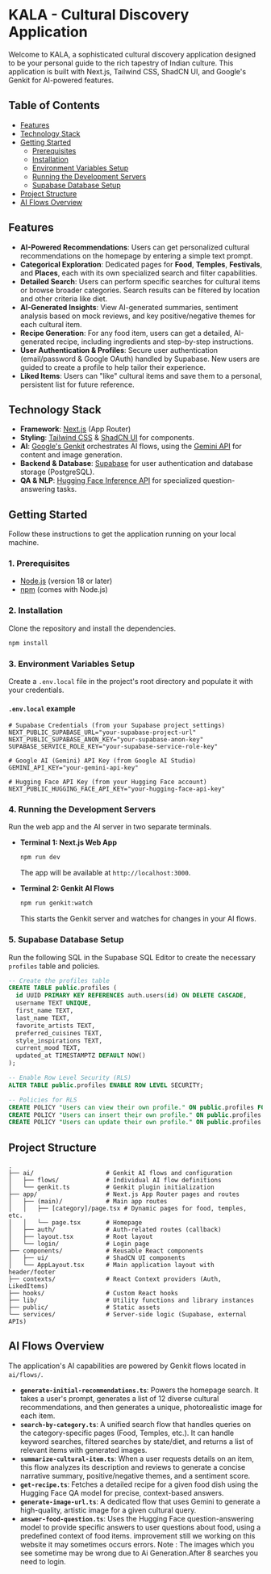 # KALA - Cultural Discovery Application

Welcome to KALA, a sophisticated cultural discovery application designed to be your personal guide to the rich tapestry of Indian culture. This application is built with Next.js, Tailwind CSS, ShadCN UI, and Google's Genkit for AI-powered features.

## Table of Contents
- [Features](#features)
- [Technology Stack](#technology-stack)
- [Getting Started](#getting-started)
  - [Prerequisites](#1-prerequisites)
  - [Installation](#2-installation)
  - [Environment Variables Setup](#3-environment-variables-setup)
  - [Running the Development Servers](#4-running-the-development-servers)
  - [Supabase Database Setup](#5-supabase-database-setup)
- [Project Structure](#project-structure)
- [AI Flows Overview](#ai-flows-overview)

## Features

- **AI-Powered Recommendations**: Users can get personalized cultural recommendations on the homepage by entering a simple text prompt.
- **Categorical Exploration**: Dedicated pages for **Food**, **Temples**, **Festivals**, and **Places**, each with its own specialized search and filter capabilities.
- **Detailed Search**: Users can perform specific searches for cultural items or browse broader categories. Search results can be filtered by location and other criteria like diet.
- **AI-Generated Insights**: View AI-generated summaries, sentiment analysis based on mock reviews, and key positive/negative themes for each cultural item.
- **Recipe Generation**: For any food item, users can get a detailed, AI-generated recipe, including ingredients and step-by-step instructions.
- **User Authentication & Profiles**: Secure user authentication (email/password & Google OAuth) handled by Supabase. New users are guided to create a profile to help tailor their experience.
- **Liked Items**: Users can "like" cultural items and save them to a personal, persistent list for future reference.

## Technology Stack

- **Framework**: [Next.js](https://nextjs.org/) (App Router)
- **Styling**: [Tailwind CSS](https://tailwindcss.com/) & [ShadCN UI](https://ui.shadcn.com/) for components.
- **AI**: [Google's Genkit](https://firebase.google.com/docs/genkit) orchestrates AI flows, using the [Gemini API](https://deepmind.google/technologies/gemini/) for content and image generation.
- **Backend & Database**: [Supabase](https://supabase.io/) for user authentication and database storage (PostgreSQL).
- **QA & NLP**: [Hugging Face Inference API](https://huggingface.co/docs/api-inference/index) for specialized question-answering tasks.

## Getting Started

Follow these instructions to get the application running on your local machine.

### 1. Prerequisites

- [Node.js](https://nodejs.org/) (version 18 or later)
- [npm](https://www.npmjs.com/) (comes with Node.js)

### 2. Installation

Clone the repository and install the dependencies.

```bash
npm install
```

### 3. Environment Variables Setup

Create a `.env.local` file in the project's root directory and populate it with your credentials.

#### `.env.local` example

```
# Supabase Credentials (from your Supabase project settings)
NEXT_PUBLIC_SUPABASE_URL="your-supabase-project-url"
NEXT_PUBLIC_SUPABASE_ANON_KEY="your-supabase-anon-key"
SUPABASE_SERVICE_ROLE_KEY="your-supabase-service-role-key"

# Google AI (Gemini) API Key (from Google AI Studio)
GEMINI_API_KEY="your-gemini-api-key"

# Hugging Face API Key (from your Hugging Face account)
NEXT_PUBLIC_HUGGING_FACE_API_KEY="your-hugging-face-api-key"
```

### 4. Running the Development Servers

Run the web app and the AI server in two separate terminals.

- **Terminal 1: Next.js Web App**

  ```bash
  npm run dev
  ```
  The app will be available at `http://localhost:3000`.

- **Terminal 2: Genkit AI Flows**

  ```bash
  npm run genkit:watch
  ```
  This starts the Genkit server and watches for changes in your AI flows.

### 5. Supabase Database Setup

Run the following SQL in the Supabase SQL Editor to create the necessary `profiles` table and policies.

```sql
-- Create the profiles table
CREATE TABLE public.profiles (
  id UUID PRIMARY KEY REFERENCES auth.users(id) ON DELETE CASCADE,
  username TEXT UNIQUE,
  first_name TEXT,
  last_name TEXT,
  favorite_artists TEXT,
  preferred_cuisines TEXT,
  style_inspirations TEXT,
  current_mood TEXT,
  updated_at TIMESTAMPTZ DEFAULT NOW()
);

-- Enable Row Level Security (RLS)
ALTER TABLE public.profiles ENABLE ROW LEVEL SECURITY;

-- Policies for RLS
CREATE POLICY "Users can view their own profile." ON public.profiles FOR SELECT USING (auth.uid() = id);
CREATE POLICY "Users can insert their own profile." ON public.profiles FOR INSERT WITH CHECK (auth.uid() = id);
CREATE POLICY "Users can update their own profile." ON public.profiles FOR UPDATE USING (auth.uid() = id);
```

## Project Structure

```
.
├── ai/                    # Genkit AI flows and configuration
│   ├── flows/             # Individual AI flow definitions
│   └── genkit.ts          # Genkit plugin initialization
├── app/                   # Next.js App Router pages and routes
│   ├── (main)/            # Main app routes
│   │   ├── [category]/page.tsx # Dynamic pages for food, temples, etc.
│   │   └── page.tsx       # Homepage
│   ├── auth/              # Auth-related routes (callback)
│   ├── layout.tsx         # Root layout
│   └── login/             # Login page
├── components/            # Reusable React components
│   ├── ui/                # ShadCN UI components
│   └── AppLayout.tsx      # Main application layout with header/footer
├── contexts/              # React Context providers (Auth, LikedItems)
├── hooks/                 # Custom React hooks
├── lib/                   # Utility functions and library instances
├── public/                # Static assets
└── services/              # Server-side logic (Supabase, external APIs)
```

## AI Flows Overview

The application's AI capabilities are powered by Genkit flows located in `ai/flows/`.

- **`generate-initial-recommendations.ts`**: Powers the homepage search. It takes a user's prompt, generates a list of 12 diverse cultural recommendations, and then generates a unique, photorealistic image for each item.
- **`search-by-category.ts`**: A unified search flow that handles queries on the category-specific pages (Food, Temples, etc.). It can handle keyword searches, filtered searches by state/diet, and returns a list of relevant items with generated images.
- **`summarize-cultural-item.ts`**: When a user requests details on an item, this flow analyzes its description and reviews to generate a concise narrative summary, positive/negative themes, and a sentiment score.
- **`get-recipe.ts`**: Fetches a detailed recipe for a given food dish using the Hugging Face QA model for precise, context-based answers.
- **`generate-image-url.ts`**: A dedicated flow that uses Gemini to generate a high-quality, artistic image for a given cultural query.
- **`answer-food-question.ts`**: Uses the Hugging Face question-answering model to provide specific answers to user questions about food, using a predefined context of food items.
  improvement
  still we working on this website it may sometimes occurs errors.
Note :  The images which you see sometime may be wrong due to Ai Generation.After 8 searches you need to login. 
